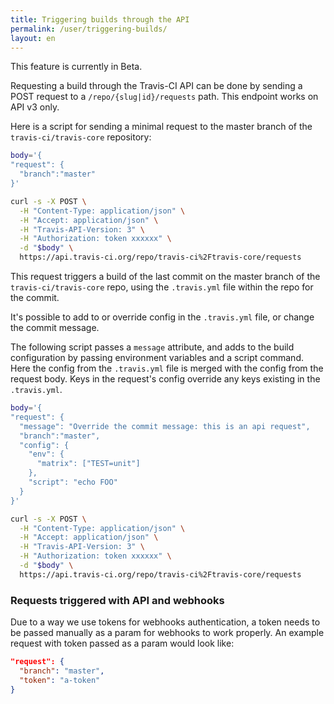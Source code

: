 ```yaml
---
title: Triggering builds through the API
permalink: /user/triggering-builds/
layout: en
---
```


This feature is currently in Beta.

Requesting a build through the Travis-CI API can be done by sending a POST request to a `/repo/{slug|id}/requests` path. This endpoint works on API v3 only.

Here is a script for sending a minimal request to the master branch of the `travis-ci/travis-core` repository:

```bash
body='{
"request": {
  "branch":"master"
}'

curl -s -X POST \
  -H "Content-Type: application/json" \
  -H "Accept: application/json" \
  -H "Travis-API-Version: 3" \
  -H "Authorization: token xxxxxx" \
  -d "$body" \
  https://api.travis-ci.org/repo/travis-ci%2Ftravis-core/requests
```

This request triggers a build of the last commit on the master branch of the `travis-ci/travis-core` repo, using the `.travis.yml` file within the repo for the commit. 

It's possible to add to or override config in the `.travis.yml` file, or change the commit message.

The following script passes a `message` attribute, and adds to the build configuration by passing environment variables and a script command. Here the config from the `.travis.yml` file is merged with the config from the request body. 
Keys in the request's config override any keys existing in the `.travis.yml`.

```bash
body='{
"request": {
  "message": "Override the commit message: this is an api request",
  "branch":"master",
  "config": {
    "env": {
      "matrix": ["TEST=unit"]
    },
    "script": "echo FOO"
  }
}'

curl -s -X POST \
  -H "Content-Type: application/json" \
  -H "Accept: application/json" \
  -H "Travis-API-Version: 3" \
  -H "Authorization: token xxxxxx" \
  -d "$body" \
  https://api.travis-ci.org/repo/travis-ci%2Ftravis-core/requests
```

### Requests triggered with API and webhooks

Due to a way we use tokens for webhooks authentication, a token needs to be
passed manually as a param for webhooks to work properly. An example request
with token passed as a param would look like:

```json
"request": {
  "branch": "master",
  "token": "a-token"
}
```
